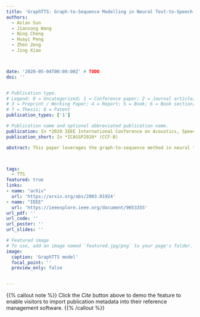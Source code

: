 ```yaml
---
title: 'GraphTTS: Graph-to-Sequence Modelling in Neural Text-to-Speech'
authors:
  - Aolan Sun
  - Jianzong Wang
  - Ning Cheng
  - Huayi Peng
  - Zhen Zeng
  - Jing Xiao



date: '2020-05-04T00:00:00Z' # TODO
doi: ''


# Publication type.
# Legend: 0 = Uncategorized; 1 = Conference paper; 2 = Journal article;
# 3 = Preprint / Working Paper; 4 = Report; 5 = Book; 6 = Book section;
# 7 = Thesis; 8 = Patent
publication_types: ['1']

# Publication name and optional abbreviated publication name.
publication: In *2020 IEEE International Conference on Acoustics, Speech and Signal Processing*
publication_short: In *ICASSP2020* (CCF-B)

abstract: This paper leverages the graph-to-sequence method in neural text-to-speech (GraphTTS), which maps the graph embedding of the input sequence to spectrograms. The graphical inputs consist of node and edge representations constructed from input texts. The encoding of these graphical inputs incorporates syntax information by a GNN encoder module. Besides, applying the encoder of GraphTTS as a graph auxiliary encoder (GAE) can analyse prosody information from the semantic structure of texts. This can remove the manual selection of reference audios process and makes prosody modelling an end-to-end procedure. Experimental analysis shows that GraphTTS outperforms the state-of-the-art sequence-to-sequence models by 0.24 in Mean Opinion Score (MOS). GAE can adjust the pause, ventilation and tones of synthesised audios automatically. This experimental conclusion may give some inspiration to researchers working on improving speech synthesis prosody.



tags:
  - TTS
featured: true
links:
- name: "arXiv"
  url: 'https://arxiv.org/abs/2003.01924'
- name: "IEEE"
  url: 'https://ieeexplore.ieee.org/document/9053355'
url_pdf: ''
url_code: ''
url_poster: ''
url_slides: ''

# Featured image
# To use, add an image named `featured.jpg/png` to your page's folder.
image:
  caption: 'GraphTTS model'
  focal_point: ''
  preview_only: false


---
```


{{% callout note %}}
Click the _Cite_ button above to demo the feature to enable visitors to import publication metadata into their reference management software.
{{% /callout %}}

